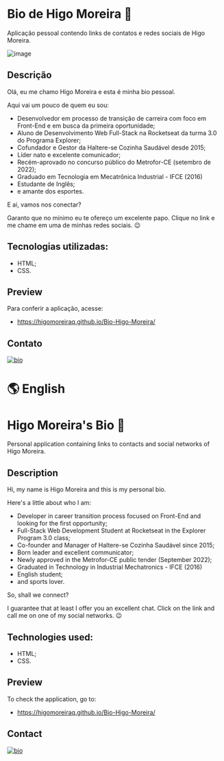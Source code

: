 # Bio de Higo Moreira 💼

Aplicação pessoal contendo links de contatos e redes sociais de Higo Moreira.

![image](https://user-images.githubusercontent.com/107502907/192147993-0cc30f3c-a265-4ccb-b423-7af2f213d55d.png)

## Descrição

Olá, eu me chamo Higo Moreira e esta é minha bio pessoal.

Aqui vai um pouco de quem eu sou:

- Desenvolvedor em processo de transição de carreira com foco em Front-End e em busca da primeira oportunidade;
- Aluno de Desenvolvimento Web Full-Stack na Rocketseat da turma 3.0 do Programa Explorer;
- Cofundador e Gestor da Haltere-se Cozinha Saudável desde 2015;
- Líder nato e excelente comunicador;
- Recém-aprovado no concurso público do Metrofor-CE (setembro de 2022);
- Graduado em Tecnologia em Mecatrônica Industrial - IFCE (2016)
- Estudante de Inglês;
- e amante dos esportes.

E ai, vamos nos conectar?

Garanto que no mínimo eu te ofereço um excelente papo.
Clique no link e me chame em uma de minhas redes sociais. 😉

## Tecnologias utilizadas:

- HTML;
- CSS.

## Preview

Para conferir a aplicação, acesse:

- https://higomoreiraq.github.io/Bio-Higo-Moreira/

## Contato

[![bio](https://img.shields.io/badge/bio_higomoreiraq-008000?style=for-the-badge&logo=ko-fi&logoColor=white)](https://higomoreiraq.github.io/Bio-Higo-Moreira/)

#
# 🌎 English

# Higo Moreira's Bio 💼

Personal application containing links to contacts and social networks of Higo Moreira.

## Description

Hi, my name is Higo Moreira and this is my personal bio.

Here's a little about who I am:

- Developer in career transition process focused on Front-End and looking for the first opportunity;
- Full-Stack Web Development Student at Rocketseat in the Explorer Program 3.0 class;
- Co-founder and Manager of Haltere-se Cozinha Saudável since 2015;
- Born leader and excellent communicator;
- Newly approved in the Metrofor-CE public tender (September 2022);
- Graduated in Technology in Industrial Mechatronics - IFCE (2016)
- English student;
- and sports lover.

So, shall we connect?

I guarantee that at least I offer you an excellent chat.
Click on the link and call me on one of my social networks. 😉

## Technologies used:

- HTML;
- CSS.

## Preview

To check the application, go to:

- https://higomoreiraq.github.io/Bio-Higo-Moreira/

## Contact

[![bio](https://img.shields.io/badge/bio_higomoreiraq-008000?style=for-the-badge&logo=ko-fi&logoColor=white)](https://higomoreiraq.github.io/Bio-Higo-Moreira/)
